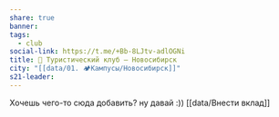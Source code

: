 ```yaml
---
share: true
banner: 
tags:
  - club
social-link: https://t.me/+Bb-8LJtv-adlOGNi
title: 👣 Туристический клуб – Новосибирск
city: "[[data/01. 🏕️Кампусы/Новосибирск]]"
s21-leader: 
---
```


Хочешь чего-то сюда добавить? ну давай :))
[[data/Внести вклад]]
